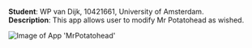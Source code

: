 **Student**: WP van Dijk, 10421661, University of Amsterdam.  
**Description**: This app allows user to modify Mr Potatohead as wished.

![Image of App 'MrPotatohead'](https://octodex.github.com/images/yaktocat.png)

